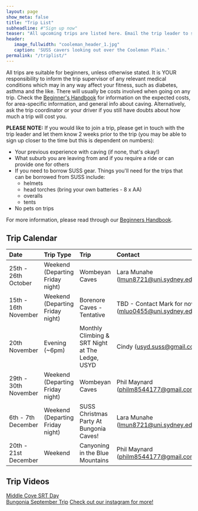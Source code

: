 ```yaml
---
layout: page
show_meta: false
title: "Trip List"
subheadline: #"Sign up now"
teaser: "All upcoming trips are listed here. Email the trip leader to sign up."
header:
   image_fullwidth: "cooleman_header_1.jpg"
   caption: 'SUSS cavers looking out over the Cooleman Plain.'
permalink: "/triplist/"
---
```


<!-- To Do convert this to auto genarage from a yaml file -->

All trips are suitable for beginners, unless otherwise stated.  It is YOUR responsibility to inform the trip supervisor of any relevant medical
conditions which may in any way affect your fitness, such as diabetes,
asthma and the like. There will usually be costs involved when going on any trip. Check the <a href="/assets/handbook.pdf">Beginner's Handbook</a>
for information on the expected costs, for area-specific information, and general info about caving. Alternatively, ask the trip coordinator or your driver
if you still have doubts about how much a trip will cost you.

**PLEASE NOTE:**
If you would like to join a trip, please get in touch with the trip leader and let them know 2 weeks prior to the trip (you may be able to sign up closer to the time but this is dependent on numbers):

-   Your previous experience with caving (if none, that's okay!)
-   What suburb you are leaving from and if you require a ride or can provide one for others
-   If you need to borrow SUSS gear. Things you'll need for the trips that can be borrowed from SUSS include:
    -   helmets
    -   head torches (bring your own batteries - 8 x AA)
    -   overalls
    -   tents
- No pets on trips

For more information, please read through our [Beginners Handbook](/assets/handbook.pdf).     

## Trip Calendar

| **Date**              | **Trip Type**  | **Trip**                                        | **Contact**                                                                                  |
| :-------------------- | :------------- | :---------------------------------------------- | :------------------------------------------------------------------------------------------- |
| 25th - 26th October       | Weekend (Departing Friday night)        | Wombeyan Caves           | Lara Munahe (lmun8721@uni.sydney.edu.au)                          |
| 15th - 16th November | Weekend (Departing Friday night)       | Borenore Caves - Tentative                  |  TBD - Contact Mark for now (mluo0455@uni.sydney.edu.au)  |
| 20th November        | Evening (~6pm)       | Monthly Climbing & SRT Night at The Ledge, USYD | Cindy ([usyd.suss@gmail.com](mailto:usyd.suss@gmail.com))              |
| 29th - 30th November        | Weekend (Departing Friday night) | Wombeyan Caves           | Phil Maynard ([philm8544177@gmail.com](mailto:philm8544177@gmail.com))        |
| 6th - 7th December        | Weekend (Departing Friday night)        | SUSS Christmas Party At Bungonia Caves!           |Lara Munahe (lmun8721@uni.sydney.edu.au)  |
| 20th - 21st December   | Weekend        | Canyoning in the Blue Mountains                                 | Phil Maynard ([philm8544177@gmail.com](mailto:philm8544177@gmail.com))



 

## Trip Videos 
 
[Middle Cove SRT Day](https://youtu.be/PVwuTJvQgo0)  
[Bungonia September Trip](https://youtu.be/tYWzsWetYX8?si=HnQF-SwyjPQbVbld)
[Check out our instagram for more!](https://www.instagram.com/usyd_speleological_society/)

